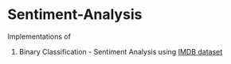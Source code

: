 # Sentiment-Analysis

Implementations of 
1. Binary Classification - Sentiment Analysis using [IMDB dataset](https://ai.stanford.edu/~amaas/data/sentiment/aclImdb_v1.tar.gz) 
